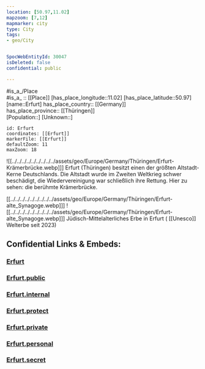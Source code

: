 ```yaml
---
location: [50.97,11.02] 
mapzoom: [7,12] 
mapmarker: city 
type: City
tags:
- geo/City


SpocWebEntityId: 30047
isDeleted: false
confidential: public

---
```



#is_a_/Place  
#is_a_ :: [[Place]] 
[has_place_longitude::11.02] 
[has_place_latitude::50.97] 
[name::Erfurt] 
has_place_country:: [[Germany]]  
has_place_province:: [[Thüringen]]  
[Population::] 
[Unknown::] 


```leaflet
id: Erfurt
coordinates: [[Erfurt]] 
markerFile: [[Erfurt]] 
defaultZoom: 11 
maxZoom: 18
```

![[../../../../../../../../../assets/geo/Europe/Germany/Thüringen/Erfurt-Krämerbrücke.webp]]] 
Erfurt (Thüringen) besitzt einen der größten Altstadt-Kerne Deutschlands. 
Die Altstadt wurde im Zweiten Weltkrieg schwer beschädigt, 
die Wiedervereinigung war schließlich ihre Rettung. 
Hier zu sehen: die berühmte Krämerbrücke.

[[../../../../../../../../../assets/geo/Europe/Germany/Thüringen/Erfurt-alte_Synagoge.webp]]] ![[../../../../../../../../../assets/geo/Europe/Germany/Thüringen/Erfurt-alte_Synagoge.webp]]] 
Jüdisch-Mittelalterliches Erbe in Erfurt ( [[Unesco]] Welterbe seit 2023) 


## Confidential Links & Embeds: 

### [Erfurt](/_Standards/Earth/Continent/Europe/Europe~Central/Germany/Germany~East/Thüringen/counties~TH/Erfurt.md) 

### [Erfurt.public](/_public/Earth/Continent/Europe/Europe~Central/Germany/Germany~East/Thüringen/counties~TH/Erfurt.public.md) 

### [Erfurt.internal](/_internal/Earth/Continent/Europe/Europe~Central/Germany/Germany~East/Thüringen/counties~TH/Erfurt.internal.md) 

### [Erfurt.protect](/_protect/Earth/Continent/Europe/Europe~Central/Germany/Germany~East/Thüringen/counties~TH/Erfurt.protect.md) 

### [Erfurt.private](/_private/Earth/Continent/Europe/Europe~Central/Germany/Germany~East/Thüringen/counties~TH/Erfurt.private.md) 

### [Erfurt.personal](/_personal/Earth/Continent/Europe/Europe~Central/Germany/Germany~East/Thüringen/counties~TH/Erfurt.personal.md) 

### [Erfurt.secret](/_secret/Earth/Continent/Europe/Europe~Central/Germany/Germany~East/Thüringen/counties~TH/Erfurt.secret.md)

